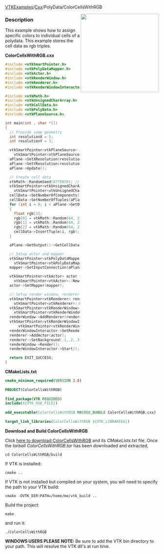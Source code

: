 [VTKExamples](/home/)/[Cxx](/Cxx)/PolyData/ColorCellsWithRGB

<img align="right" src="https://github.com/lorensen/VTKExamples/blob/gh-pages/Testing/Baseline/PolyData/TestColorCellsWithRGB.png?raw=true" width="256" />

### Description
This example shows how to assign specific colors to individual cells of a polydata. This example stores the cell data as rgb triples.

**ColorCellsWithRGB.cxx**
```c++
#include <vtkSmartPointer.h>
#include <vtkPolyDataMapper.h>
#include <vtkActor.h>
#include <vtkRenderWindow.h>
#include <vtkRenderer.h>
#include <vtkRenderWindowInteractor.h>

#include <vtkMath.h>
#include <vtkUnsignedCharArray.h>
#include <vtkCellData.h>
#include <vtkPolyData.h>
#include <vtkPlaneSource.h>

int main(int , char *[])
{
  // Provide some geometry
  int resolutionX = 5;
  int resolutionY = 3;

  vtkSmartPointer<vtkPlaneSource> aPlane =
    vtkSmartPointer<vtkPlaneSource>::New();
  aPlane->SetXResolution(resolutionX);
  aPlane->SetYResolution(resolutionY);
  aPlane->Update();

  // Create cell data
  vtkMath::RandomSeed(8775070); // for reproducibility
  vtkSmartPointer<vtkUnsignedCharArray> cellData =
    vtkSmartPointer<vtkUnsignedCharArray>::New();
  cellData->SetNumberOfComponents(3);
  cellData->SetNumberOfTuples(aPlane->GetOutput()->GetNumberOfCells());
  for (int i = 0; i < aPlane->GetOutput()->GetNumberOfCells(); i++)
  {
    float rgb[3];
    rgb[0] = vtkMath::Random(64, 255);
    rgb[1] = vtkMath::Random(64, 255);
    rgb[2] = vtkMath::Random(64, 255);
    cellData->InsertTuple(i, rgb);
  }

  aPlane->GetOutput()->GetCellData()->SetScalars(cellData);

  // Setup actor and mapper
  vtkSmartPointer<vtkPolyDataMapper> mapper =
    vtkSmartPointer<vtkPolyDataMapper>::New();
  mapper->SetInputConnection(aPlane->GetOutputPort());

  vtkSmartPointer<vtkActor> actor =
    vtkSmartPointer<vtkActor>::New();
  actor->SetMapper(mapper);

  // Setup render window, renderer, and interactor
  vtkSmartPointer<vtkRenderer> renderer =
    vtkSmartPointer<vtkRenderer>::New();
  vtkSmartPointer<vtkRenderWindow> renderWindow =
    vtkSmartPointer<vtkRenderWindow>::New();
  renderWindow->AddRenderer(renderer);
  vtkSmartPointer<vtkRenderWindowInteractor> renderWindowInteractor =
      vtkSmartPointer<vtkRenderWindowInteractor>::New();
  renderWindowInteractor->SetRenderWindow(renderWindow);
  renderer->AddActor(actor);
  renderer->SetBackground(.1,.2,.3);
  renderWindow->Render();
  renderWindowInteractor->Start();

  return EXIT_SUCCESS;
}
```
**CMakeLists.txt**
```cmake
cmake_minimum_required(VERSION 2.8)
 
PROJECT(ColorCellsWithRGB)
 
find_package(VTK REQUIRED)
include(${VTK_USE_FILE})
 
add_executable(ColorCellsWithRGB MACOSX_BUNDLE ColorCellsWithRGB.cxx)
 
target_link_libraries(ColorCellsWithRGB ${VTK_LIBRARIES})
```

**Download and Build ColorCellsWithRGB**

Click [here to download ColorCellsWithRGB](https://github.com/lorensen/VTKWikiExamplesTarballs/raw/master/ColorCellsWithRGB.tar) and its *CMakeLists.txt* file.
Once the *tarball ColorCellsWithRGB.tar* has been downloaded and extracted,
```
cd ColorCellsWithRGB/build 
```
If VTK is installed:
```
cmake ..
```
If VTK is not installed but compiled on your system, you will need to specify the path to your VTK build:
```
cmake -DVTK_DIR:PATH=/home/me/vtk_build ..
```
Build the project:
```
make
```
and run it:
```
./ColorCellsWithRGB
```
**WINDOWS USERS PLEASE NOTE:** Be sure to add the VTK bin directory to your path. This will resolve the VTK dll's at run time.

